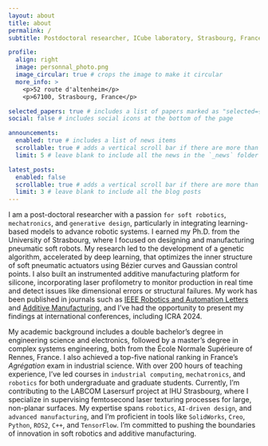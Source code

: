 ```yaml
---
layout: about
title: about
permalink: /
subtitle: Postdoctoral researcher, ICube laboratory, Strasbourg, France

profile:
  align: right
  image: personnal_photo.png
  image_circular: true # crops the image to make it circular
  more_info: >
    <p>52 route d'altenheim</p>
    <p>67100, Strasbourg, France</p>

selected_papers: true # includes a list of papers marked as "selected={true}"
social: false # includes social icons at the bottom of the page

announcements:
  enabled: true # includes a list of news items
  scrollable: true # adds a vertical scroll bar if there are more than 3 news items
  limit: 5 # leave blank to include all the news in the `_news` folder

latest_posts:
  enabled: false
  scrollable: true # adds a vertical scroll bar if there are more than 3 new posts items
  limit: 3 # leave blank to include all the blog posts
---
```




I am a post-doctoral researcher with a passion `for soft robotics`, `mechatronics`, and `generative design`, particularly in integrating learning-based models to advance robotic systems. I earned my Ph.D. from the University of Strasbourg, where I focused on designing and manufacturing pneumatic soft robots. My research led to the development of a genetic algorithm, accelerated by deep learning, that optimizes the inner structure of soft pneumatic actuators using Bézier curves and Gaussian control points. I also built an instrumented additive manufacturing platform for silicone, incorporating laser profilometry to monitor production in real time and detect issues like dimensional errors or structural failures. My work has been published in journals such as [IEEE Robotics and Automation Letters](https://ieeexplore.ieee.org/abstract/document/10232371) and [Additive Manufacturing](https://www.sciencedirect.com/science/article/pii/S2214860425001435), and I’ve had the opportunity to present my findings at international conferences, including ICRA 2024.

My academic background includes a double bachelor’s degree in engineering science and electronics, followed by a master’s degree in complex systems engineering, both from the École Normale Supérieure of Rennes, France. I also achieved a top-five national ranking in France’s *Agrégation* exam in industrial science. With over 200 hours of teaching experience, I’ve led courses in `industrial computing`, `mechatronics`, and `robotics` for both undergraduate and graduate students. Currently, I’m contributing to the LABCOM Lasersurf project at IHU Strasbourg, where I specialize in supervising femtosecond laser texturing processes for large, non-planar surfaces. My expertise spans `robotics`, `AI-driven design`, and `advanced manufacturing`, and I’m proficient in tools like `SolidWorks`, `Creo`, `Python`, `ROS2`, `C++`, and `TensorFlow`. I’m committed to pushing the boundaries of innovation in soft robotics and additive manufacturing.


<!-- Write your biography here. Tell the world about yourself. Link to your favorite [subreddit](http://reddit.com). You can put a picture in, too. The code is already in, just name your picture `prof_pic.jpg` and put it in the `img/` folder.

Put your address / P.O. box / other info right below your picture. You can also disable any of these elements by editing `profile` property of the YAML header of your `_pages/about.md`. Edit `_bibliography/papers.bib` and Jekyll will render your [publications page](/al-folio/publications/) automatically.

Link to your social media connections, too. This theme is set up to use [Font Awesome icons](https://fontawesome.com/) and [Academicons](https://jpswalsh.github.io/academicons/), like the ones below. Add your Facebook, Twitter, LinkedIn, Google Scholar, or just disable all of them.--> 
